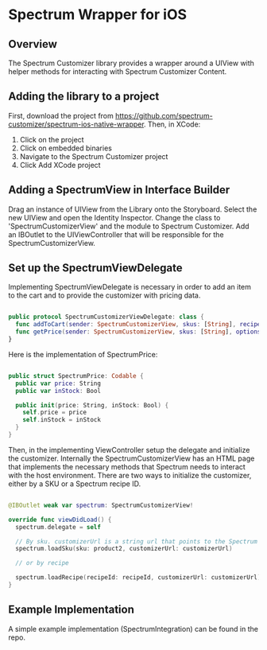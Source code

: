 Spectrum Wrapper for iOS
========================

Overview
--------

The Spectrum Customizer library provides a wrapper around a UIView with helper methods for interacting with Spectrum Customizer Content.

Adding the library to a project
-------------------------------

First, download the project from https://github.com/spectrum-customizer/spectrum-ios-native-wrapper. Then, in XCode:

1. Click on the project
2. Click on embedded binaries
3. Navigate to the Spectrum Customizer project
4. Click Add XCode project

Adding a SpectrumView in Interface Builder
------------------------------------------

Drag an instance of UIView from the Library onto the Storyboard. Select the new UIView and open the Identity Inspector. Change the class to 'SpectrumCustomizerView' and the module to Spectrum Customizer. Add an IBOutlet to the UIViewController that will be responsible for the SpectrumCustomizerView.

Set up the SpectrumViewDelegate
-------------------------------

Implementing SpectrumViewDelegate is necessary in order to add an item to the cart and to provide the customizer with pricing data.

```swift

public protocol SpectrumCustomizerViewDelegate: class {
  func addToCart(sender: SpectrumCustomizerView, skus: [String], recipeSetId: String, options: [String: String])
  func getPrice(sender: SpectrumCustomizerView, skus: [String], options: [String: String]) -> [String: SpectrumPrice]
}

```

Here is the implementation of SpectrumPrice:

```swift

public struct SpectrumPrice: Codable {
  public var price: String
  public var inStock: Bool

  public init(price: String, inStock: Bool) {
    self.price = price
    self.inStock = inStock
  }
}

```

Then, in the implementing ViewController setup the delegate and initialize the customizer. Internally the SpectrumCustomizerView has an HTML page that implements the necessary methods that Spectrum needs to interact with the host environment. There are two ways to initialize the customizer, either by a SKU or a Spectrum recipe ID.

```swift

@IBOutlet weak var spectrum: SpectrumCustomizerView!

override func viewDidLoad() {
  spectrum.delegate = self

  // By sku. customizerUrl is a string url that points to the Spectrum Customizer Javascript:
  spectrum.loadSku(sku: product2, customizerUrl: customizerUrl)

  // or by recipe

  spectrum.loadRecipe(recipeId: recipeId, customizerUrl: customizerUrl)
}

```

Example Implementation
----------------------

A simple example implementation (SpectrumIntegration) can be found in the repo.
